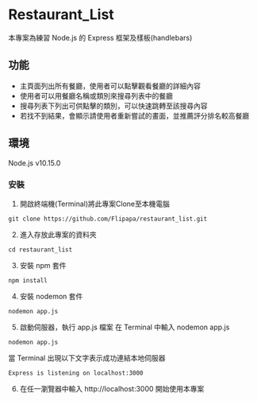 # Restaurant_List
本專案為練習 Node.js 的 Express 框架及樣板(handlebars)

## 功能
- 主頁面列出所有餐廳，使用者可以點擊觀看餐廳的詳細內容
- 使用者可以用餐廳名稱或類別來搜尋列表中的餐廳
- 搜尋列表下列出可供點擊的類別，可以快速跳轉至該搜尋內容
- 若找不到結果，會顯示請使用者重新嘗試的畫面，並推薦評分排名較高餐廳

## 環境
Node.js v10.15.0

### 安裝
1. 開啟終端機(Terminal)將此專案Clone至本機電腦
```
git clone https://github.com/Flipapa/restaurant_list.git
```
2. 進入存放此專案的資料夾
```
cd restaurant_list
```
3. 安裝 npm 套件
```
npm install
```
4. 安裝 nodemon 套件
```
nodemon app.js
```
5. 啟動伺服器，執行 app.js 檔案
在 Terminal 中輸入 nodemon app.js
```
nodemon app.js
```
當 Terminal 出現以下文字表示成功連結本地伺服器
```
Express is listening on localhost:3000
```
6. 在任一瀏覽器中輸入 http://localhost:3000 開始使用本專案